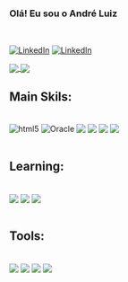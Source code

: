 ### Olá! Eu sou o André Luiz

<br>

[![LinkedIn](https://img.shields.io/badge/LinkedIn-0077B5?style=for-the-badge&logo=linkedin&logoColor=white)](https://www.linkedin.com/in/andr%C3%A9-luiz-araujo-carvalho-33813b213/)
[![LinkedIn](https://img.shields.io/badge/replit-667881?style=for-the-badge&logo=replit&logoColor=white)](https://replit.com/@AnDrELuIzzz)

<!--
![Andre GitHub stats](https://github-readme-stats.vercel.app/api?username=AnDrELuIzzz&show_icons=true&theme=radical)
![Top Langs](https://github-readme-stats.vercel.app/api/top-langs/?username=AnDrELuIzzz&hide=Makefile,Nix&layout=compact&theme=radical)
-->
<a href="https://github.com/AnDrELuIzzz/github-readme-stats">
  <img align="center" src="https://github-readme-stats.vercel.app/api?username=AnDrELuIzzz&show_icons=true&theme=radical" />
</a>
<a href="https://github.com/AnDrELuIzzz/convoychat">
  <img align="center" src="https://github-readme-stats.vercel.app/api/top-langs/?username=AnDrELuIzzz&hide=Makefile,Nix&layout=compact&theme=radical" />
</a>

## Main Skils:

<div style="display: inline_block"><br/>
    <img align="center" alt="html5" src="https://img.shields.io/badge/HTML-239120?style=for-the-badge&logo=html5&logoColor=white">
     <img align="center" alt="Oracle" src="[https://img.shields.io/badge/HTML-239120?style=for-the-badge&logo=html5&logoColor=white](https://www.flaticon.com/free-icon/oracle_5969170?term=oracle&page=1&position=2&origin=search&related_id=5969170](https://icons8.com.br/icon/39913/logo-a-oracle))">
    <img align="center" alt"css" src="https://img.shields.io/badge/CSS-239120?&style=for-the-badge&logo=css3&logoColor=white">
    <img align="center" alt"Linguagem c" src="https://img.shields.io/badge/C-00599C?style=for-the-badge&logo=c&logoColor=white">
    <img align="center" alt"mySql" src="https://img.shields.io/badge/MySQL-00000F?style=for-the-badge&logo=mysql&logoColor=white">
    <img sytle="margin-top:20px" align="center" alt"Git" src="https://img.shields.io/badge/GIT-E44C30?style=for-the-badge&logo=git&logoColor=white">

</div><br>

## Learning:

<div style="display: inline_block"><br/>
    <img align="center" alt"aws" src="https://img.shields.io/badge/Amazon_AWS-232F3E?style=for-the-badge&logo=amazon-aws&logoColor=white">
    <img sytle="margin-top:20px" align="center" alt"shell" src="https://img.shields.io/badge/Shell_Script-121011?style=for-the-badge&logo=gnu-bash&logoColor=white">
  <img sytle="margin-top:20px" align="center" alt"Java" src="https://img.shields.io/badge/Java-ED8B00?style=for-the-badge&logo=java&logoColor=white">
</div><br>

## Tools:

<div style="display: inline_block"><br/>
   <img sytle="margin-top:20px" align="center" alt"Ubuntu" src="https://img.shields.io/badge/Ubuntu-E95420?style=for-the-badge&logo=ubuntu&logoColor=white">
    <img sytle="margin-top:20px" align="center" alt"vscode" src="https://img.shields.io/badge/Visual_Studio_Code-0078D4?style=for-the-badge&logo=visual%20studio%20code&logoColor=white">
    <img sytle="margin-top:20px" align="center" alt"eclipse" src="https://img.shields.io/badge/Eclipse-2C2255?style=for-the-badge&logo=eclipse&logoColor=white">
    <img sytle="margin-top:20px" align="center" alt"powershell" src="https://img.shields.io/badge/powershell-5391FE?style=for-the-badge&logo=powershell&logoColor=white"> 
</div>

